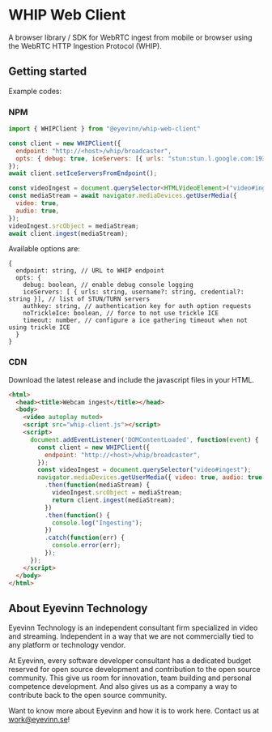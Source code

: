 # WHIP Web Client

A browser library / SDK for WebRTC ingest from mobile or browser using the WebRTC HTTP Ingestion Protocol (WHIP).

## Getting started

Example codes:

### NPM

```javascript
import { WHIPClient } from "@eyevinn/whip-web-client"

const client = new WHIPClient({
  endpoint: "http://<host>/whip/broadcaster",
  opts: { debug: true, iceServers: [{ urls: "stun:stun.l.google.com:19320" }] }
});
await client.setIceServersFromEndpoint();

const videoIngest = document.querySelector<HTMLVideoElement>("video#ingest");
const mediaStream = await navigator.mediaDevices.getUserMedia({
  video: true,
  audio: true,
});
videoIngest.srcObject = mediaStream;
await client.ingest(mediaStream);
```

Available options are:

```
{
  endpoint: string, // URL to WHIP endpoint
  opts: {
    debug: boolean, // enable debug console logging
    iceServers: [ { urls: string, username?: string, credential?: string }], // list of STUN/TURN servers
    authkey: string, // authentication key for auth option requests
    noTrickleIce: boolean, // force to not use trickle ICE
    timeout: number, // configure a ice gathering timeout when not using trickle ICE
  }
}
```

### CDN

Download the latest release and include the javascript files in your HTML.

```html
<html>
  <head><title>Webcam ingest</title></head>
  <body>
    <video autoplay muted>
    <script src="whip-client.js"></script>
    <script>
      document.addEventListener('DOMContentLoaded', function(event) {
        const client = new WHIPClient({
          endpoint: "http://<host>/whip/broadcaster",
        });
        const videoIngest = document.querySelector("video#ingest");
        navigator.mediaDevices.getUserMedia({ video: true, audio: true })
          .then(function(mediaStream) {
            videoIngest.srcObject = mediaStream;
            return client.ingest(mediaStream);
          })
          .then(function() {
            console.log("Ingesting");
          })
          .catch(function(err) {
            console.error(err);
          });
      });
    </script>
  </body>
</html>
```


## About Eyevinn Technology

Eyevinn Technology is an independent consultant firm specialized in video and streaming. Independent in a way that we are not commercially tied to any platform or technology vendor.

At Eyevinn, every software developer consultant has a dedicated budget reserved for open source development and contribution to the open source community. This give us room for innovation, team building and personal competence development. And also gives us as a company a way to contribute back to the open source community.

Want to know more about Eyevinn and how it is to work here. Contact us at work@eyevinn.se!
